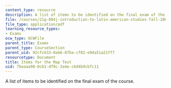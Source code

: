 ```yaml
---
content_type: resource
description: A list of items to be identified on the final exam of the course.
file: /courses/21g-084j-introduction-to-latin-american-studies-fall-2005/7beaaa980cb1df9c3a4ec6d4b9cbfc11_MIT21G_084JF05_itemfothema.pdf
file_type: application/pdf
learning_resource_types:
- Exams
ocw_type: OCWFile
parent_title: Exams
parent_type: CourseSection
parent_uid: 92cfc633-0ab6-07ba-cf02-e94a51a21ff7
resourcetype: Document
title: Items for the Map Test
uid: 7beaaa98-0cb1-df9c-3a4e-c6d4b9cbfc11
---
```

A list of items to be identified on the final exam of the course.

